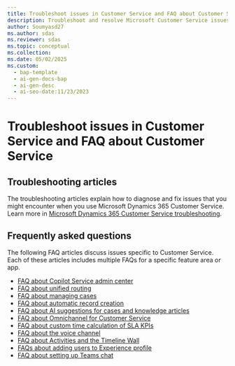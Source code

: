 ```yaml
---
title: Troubleshoot issues in Customer Service and FAQ about Customer Service
description: Troubleshoot and resolve Microsoft Customer Service issues with detailed articles and FAQs on various features, including AI suggestions, unified routing, and SLA KPIs.
author: Soumyasd27
ms.author: sdas
ms.reviewer: sdas
ms.topic: conceptual
ms.collection:
ms.date: 05/02/2025
ms.custom:
  - bap-template
  - ai-gen-docs-bap
  - ai-gen-desc
  - ai-seo-date:11/23/2023
---
```


# Troubleshoot issues in Customer Service and FAQ about Customer Service

## Troubleshooting articles

The troubleshooting articles explain how to diagnose and fix issues that you might encounter when you use Microsoft Dynamics 365 Customer Service. Learn more in [Microsoft Dynamics 365 Customer Service troubleshooting](/troubleshoot/dynamics-365/customer-service/welcome-customer-service).

## Frequently asked questions

The following FAQ articles discuss issues specific to Customer Service. Each of these articles includes multiple FAQs for a specific feature area or app.

- [FAQ about Copilot Service admin center](../administer/faq-customer-service-admin-center.md)
- [FAQ about unified routing](../administer/unified-routing-faqs.md)
- [FAQ about managing cases](../administer/faq-case-mgmt.md)
- [FAQ about automatic record creation](../administer/arc-faqs.md)
- [FAQ about AI suggestions for cases and knowledge articles](../administer/csw-faqs-ai-suggestions.md)
- [FAQ about Omnichannel for Customer Service](../administer/faqs.md)
- [FAQ about custom time calculation of SLA KPIs](../administer/faqs-custom-time-sla-kpis.md)
- [FAQ about the voice channel](../administer/voice-channel-faqs.md)
- [FAQ about Activities and the Timeline Wall](/powerapps/user/faq-for-timeline-and-activity)
- [FAQs about adding users to Experience profile](../administer/faq-agent-experience-profile.md)
- [FAQ about setting up Teams chat](../administer/faq-teams-chat.md)